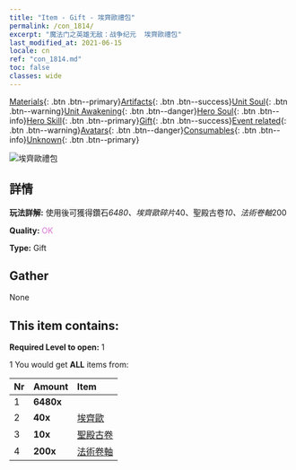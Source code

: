 ```yaml
---
title: "Item - Gift - 埃齊歐禮包"
permalink: /con_1814/
excerpt: "魔法门之英雄无敌：战争纪元  埃齊歐禮包"
last_modified_at: 2021-06-15
locale: cn
ref: "con_1814.md"
toc: false
classes: wide
---
```

 [Materials](/ItemsCN/){: .btn .btn--primary}[Artifacts](/ItemsCN/Artifacts/){: .btn .btn--success}[Unit Soul](/ItemsCN/UnitSoul/){: .btn .btn--warning}[Unit Awakening](/ItemsCN/UnitAwakening/){: .btn .btn--danger}[Hero Soul](/ItemsCN/HeroSoul/){: .btn .btn--info}[Hero Skill](/ItemsCN/HeroSkill/){: .btn .btn--primary}[Gift](/ItemsCN/Gift/){: .btn .btn--success}[Event related](/ItemsCN/Events/){: .btn .btn--warning}[Avatars](/ItemsCN/Avatars/){: .btn .btn--danger}[Consumables](/ItemsCN/Consumables/){: .btn .btn--info}[Unknown](/ItemsCN/Unknown/){: .btn .btn--primary}

 ![埃齊歐禮包](/images/t/i_907435.png)

## 詳情
 **玩法詳解:** 使用後可獲得鑽石*6480、埃齊歐碎片*40、聖殿古卷*10、法術卷軸*200

 **Quality:** <span style="color: #DA70D6">OK</span>

 **Type:** Gift

## Gather

  None

## This item contains:

 **Required Level to open:** 1

 1 You would get **ALL** items  from:

  | Nr | Amount |     Item    |
  |:---|:-------|:------------|
  | 1 |  **6480x** | <i class="fas fa-gem"/> |  | 
  | 2 |  **40x** | [埃齊歐](/cn/Items/her_398/) |  | 
  | 3 |  **10x** | [聖殿古卷](/cn/Items/con_697/) |  | 
  | 4 |  **200x** | [法術卷軸](/cn/Items/con_694/) |  | 
